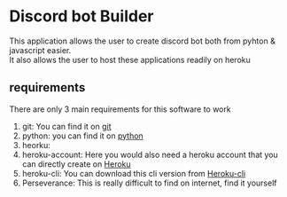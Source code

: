 # Discord bot Builder

This application allows the user to create discord bot both from pyhton & javascript easier.
<br>
It also allows the user to host these applications readily on heroku

## requirements
There are only 3 main requirements for this software to work
1. git: You can find it on [git](https://git-scm.com/)
2. python: you can find it on [python](https://python.org/)
3. heorku:
  1. heroku-account: Here you would also need a heroku account that you can directly create on [Heroku](https://heroku.com/)
  2. heroku-cli: You can download this cli version from [Heroku-cli](https://devcenter.heroku.com/articles/heroku-cli)
4. Perseverance: This is really difficult to find on internet, find it yourself
  

